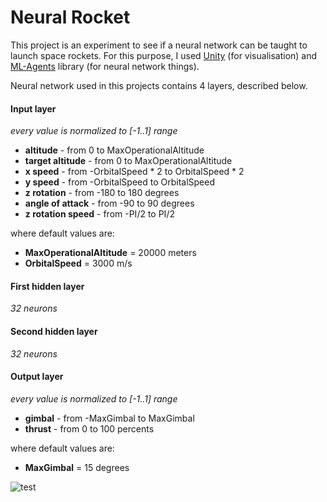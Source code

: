# Neural Rocket
This project is an experiment to see if a neural network can be taught to launch space rockets. For this purpose, I used [Unity](https://unity.com/) (for visualisation) and [ML-Agents](https://github.com/Unity-Technologies/ml-agents) library (for neural network things).

Neural network used in this projects contains 4 layers, described below.

#### Input layer
*every value is normalized to [-1..1] range*
 - **altitude** - from 0 to MaxOperationalAltitude
 - **target altitude** - from 0 to MaxOperationalAltitude
 - **x speed** - from -OrbitalSpeed * 2 to OrbitalSpeed * 2
 - **y speed** - from -OrbitalSpeed to OrbitalSpeed
 - **z rotation** - from -180 to 180 degrees
 - **angle of attack** - from -90 to 90 degrees
 - **z rotation speed** - from -PI/2 to PI/2

where default values are:
 - **MaxOperationalAltitude** = 20000 meters
 - **OrbitalSpeed** = 3000 m/s

#### First hidden layer
*32 neurons*

#### Second hidden layer
*32 neurons*

#### Output layer
*every value is normalized to [-1..1] range*
 - **gimbal** - from -MaxGimbal to MaxGimbal
 - **thrust** - from 0 to 100 percents

where default values are:
 - **MaxGimbal** = 15 degrees

![test](./Media/neuralrocket1.gif)